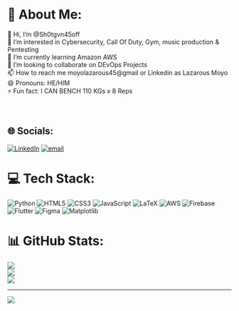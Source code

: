 # 💫 About Me:
👋 Hi, I’m @Sh0tgvn45off<br>👀 I’m interested in Cybersecurity, Call Of Duty, Gym, music production & Pentesting<br>🌱 I’m currently learning Amazon AWS<br>💞️ I’m looking to collaborate on DEvOps Projects<br>📫 How to reach me moyolazarous45@gmail or Linkedin as Lazarous Moyo<br>😄 Pronouns: HE/HIM<br>⚡ Fun fact: I CAN BENCH 110 KGs x 8 Reps<br><br><!---<br>Sh0tgvn45off/Sh0tgvn45off is a ✨ special ✨ repository because its `README.md` (this file) appears on your GitHub profile.<br>You can click the Preview link to take a look at your changes.<br>---><br>


## 🌐 Socials:
[![LinkedIn](https://img.shields.io/badge/LinkedIn-%230077B5.svg?logo=linkedin&logoColor=white)](https://linkedin.com/in/https://www.linkedin.com/in/lazarous-moyo/) [![email](https://img.shields.io/badge/Email-D14836?logo=gmail&logoColor=white)](mailto:moyolazarous45@gmail.com) 

# 💻 Tech Stack:
![Python](https://img.shields.io/badge/python-3670A0?style=for-the-badge&logo=python&logoColor=ffdd54) ![HTML5](https://img.shields.io/badge/html5-%23E34F26.svg?style=for-the-badge&logo=html5&logoColor=white) ![CSS3](https://img.shields.io/badge/css3-%231572B6.svg?style=for-the-badge&logo=css3&logoColor=white) ![JavaScript](https://img.shields.io/badge/javascript-%23323330.svg?style=for-the-badge&logo=javascript&logoColor=%23F7DF1E) ![LaTeX](https://img.shields.io/badge/latex-%23008080.svg?style=for-the-badge&logo=latex&logoColor=white) ![AWS](https://img.shields.io/badge/AWS-%23FF9900.svg?style=for-the-badge&logo=amazon-aws&logoColor=white) ![Firebase](https://img.shields.io/badge/firebase-%23039BE5.svg?style=for-the-badge&logo=firebase) ![Flutter](https://img.shields.io/badge/Flutter-%2302569B.svg?style=for-the-badge&logo=Flutter&logoColor=white) ![Figma](https://img.shields.io/badge/figma-%23F24E1E.svg?style=for-the-badge&logo=figma&logoColor=white) ![Matplotlib](https://img.shields.io/badge/Matplotlib-%23ffffff.svg?style=for-the-badge&logo=Matplotlib&logoColor=black)
# 📊 GitHub Stats:
![](https://github-readme-stats.vercel.app/api?username=Sh0tgvn45off/&theme=dark&hide_border=false&include_all_commits=false&count_private=false)<br/>
![](https://nirzak-streak-stats.vercel.app/?user=Sh0tgvn45off/&theme=dark&hide_border=false)<br/>
![](https://github-readme-stats.vercel.app/api/top-langs/?username=Sh0tgvn45off/&theme=dark&hide_border=false&include_all_commits=false&count_private=false&layout=compact)

---
[![](https://visitcount.itsvg.in/api?id=Sh0tgvn45off/&icon=0&color=0)](https://visitcount.itsvg.in)

<!-- Proudly created with GPRM ( https://gprm.itsvg.in ) -->

